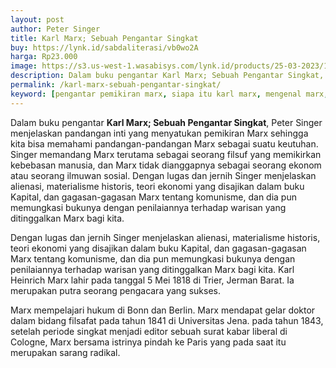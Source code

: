 ```yaml
---
layout: post
author: Peter Singer
title: Karl Marx; Sebuah Pengantar Singkat
buy: https://lynk.id/sabdaliterasi/vb0wo2A
harga: Rp23.000
image: https://s3.us-west-1.wasabisys.com/lynk.id/products/25-03-2023/1679687101613_7420129
description: Dalam buku pengantar Karl Marx; Sebuah Pengantar Singkat, Peter Singer menjelaskan pandangan inti yang menyatukan pemikiran Marx sehingga kita bisa me.
permalink: /karl-marx-sebuah-pengantar-singkat/
keyword: [pengantar pemikiran marx, siapa itu karl marx, mengenal marx, marx, karl marx, buku tentang marx]
---
```

<p>Dalam buku pengantar <b>Karl Marx; Sebuah Pengantar Singkat</b>, Peter Singer menjelaskan pandangan inti yang menyatukan pemikiran Marx sehingga kita bisa memahami pandangan-pandangan Marx sebagai suatu keutuhan. Singer memandang Marx terutama sebagai seorang filsuf yang memikirkan kebebasan manusia, dan Marx tidak dianggapnya sebagai seorang ekonom atau seorang ilmuwan sosial. Dengan lugas dan jernih Singer menjelaskan alienasi, materialisme historis, teori ekonomi yang disajikan dalam buku Kapital, dan gagasan-gagasan Marx tentang komunisme, dan dia pun memungkasi bukunya dengan penilaiannya terhadap warisan yang ditinggalkan Marx bagi kita.</p><p>Dengan lugas dan jernih Singer menjelaskan alienasi, materialisme historis, teori ekonomi yang disajikan dalam buku Kapital, dan gagasan-gagasan Marx tentang komunisme, dan dia pun memungkasi bukunya dengan penilaiannya terhadap warisan yang ditinggalkan Marx bagi kita. Karl Heinrich Marx lahir pada tanggal 5 Mei 1818 di Trier, Jerman Barat. Ia merupakan putra seorang pengacara yang sukses.&nbsp;</p><p>Marx mempelajari hukum di Bonn dan Berlin. Marx mendapat gelar doktor dalam bidang filsafat pada tahun 1841 di Universitas Jena. pada tahun 1843, setelah periode singkat menjadi editor sebuah surat kabar liberal di Cologne, Marx bersama istrinya pindah ke Paris yang pada saat itu merupakan sarang radikal.</p>